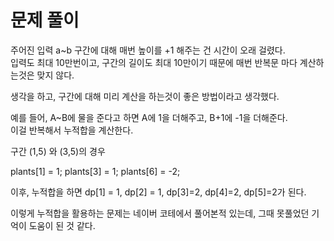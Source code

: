 # 문제 풀이

주어진 입력 a~b 구간에 대해 매번 높이를 +1 해주는 건 시간이 오래 걸렸다.   
입력도 최대 10만번이고, 구간의 길이도 최대 10만이기 때문에 매번 반복문 마다 계산하는것은 맞지 않다.    

생각을 하고, 구간에 대해 미리 계산을 하는것이 좋은 방법이라고 생각했다.   

예를 들어, A~B에 물을 준다고 하면 A에 1을 더해주고, B+1에 -1을 더해준다.   
이걸 반복해서 누적합을 계산한다.   

구간 (1,5) 와 (3,5)의 경우

plants[1] = 1;
plants[3] = 1;
plants[6] = -2;

이후, 누적합을 하면 
dp[1] = 1, dp[2] = 1, dp[3]=2, dp[4]=2, dp[5]=2가 된다.  

이렇게 누적합을 활용하는 문제는 네이버 코테에서 풀어본적 있는데, 그때 못풀었던 기억이 도움이 된 것 같다.